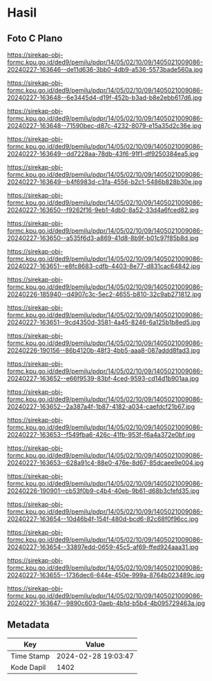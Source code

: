 # Hasil

## Foto C Plano

https://sirekap-obj-formc.kpu.go.id/ded9/pemilu/pdpr/14/05/02/10/09/1405021009086-20240227-163646--de11d636-3bb0-4db9-a536-5573bade560a.jpg

https://sirekap-obj-formc.kpu.go.id/ded9/pemilu/pdpr/14/05/02/10/09/1405021009086-20240227-163648--6e3445d4-d19f-452b-b3ad-b8e2ebb617d6.jpg

https://sirekap-obj-formc.kpu.go.id/ded9/pemilu/pdpr/14/05/02/10/09/1405021009086-20240227-163648--71590bec-d87c-4232-8079-e15a35d2c36e.jpg

https://sirekap-obj-formc.kpu.go.id/ded9/pemilu/pdpr/14/05/02/10/09/1405021009086-20240227-163649--dd7228aa-78db-43f6-91f1-df9250384ea5.jpg

https://sirekap-obj-formc.kpu.go.id/ded9/pemilu/pdpr/14/05/02/10/09/1405021009086-20240227-163649--b4f6983d-c3fa-4556-b2c1-5486b828b30e.jpg

https://sirekap-obj-formc.kpu.go.id/ded9/pemilu/pdpr/14/05/02/10/09/1405021009086-20240227-163650--f9262f16-9eb1-4db0-8a52-33d4a6fced82.jpg

https://sirekap-obj-formc.kpu.go.id/ded9/pemilu/pdpr/14/05/02/10/09/1405021009086-20240227-163650--a535f6d3-a869-41d8-8b9f-b01c97f85b8d.jpg

https://sirekap-obj-formc.kpu.go.id/ded9/pemilu/pdpr/14/05/02/10/09/1405021009086-20240227-163651--e8fc8683-cdfb-4403-8e77-d831cac64842.jpg

https://sirekap-obj-formc.kpu.go.id/ded9/pemilu/pdpr/14/05/02/10/09/1405021009086-20240226-185940--d4907c3c-5ec2-4655-b810-32c9ab271812.jpg

https://sirekap-obj-formc.kpu.go.id/ded9/pemilu/pdpr/14/05/02/10/09/1405021009086-20240227-163651--9cd4350d-3581-4a45-8246-6a125b1b8ed5.jpg

https://sirekap-obj-formc.kpu.go.id/ded9/pemilu/pdpr/14/05/02/10/09/1405021009086-20240226-190156--86b4120b-48f3-4bb5-aaa8-087addd8fad3.jpg

https://sirekap-obj-formc.kpu.go.id/ded9/pemilu/pdpr/14/05/02/10/09/1405021009086-20240227-163652--e66f9539-83bf-4ced-9593-cd14d1b901aa.jpg

https://sirekap-obj-formc.kpu.go.id/ded9/pemilu/pdpr/14/05/02/10/09/1405021009086-20240227-163652--2a387a4f-1b87-4182-a034-caefdcf21b67.jpg

https://sirekap-obj-formc.kpu.go.id/ded9/pemilu/pdpr/14/05/02/10/09/1405021009086-20240227-163653--f549fba6-426c-41fb-953f-f6a4a372e0bf.jpg

https://sirekap-obj-formc.kpu.go.id/ded9/pemilu/pdpr/14/05/02/10/09/1405021009086-20240227-163653--628a91c4-88e0-476e-8d67-85dcaee9e004.jpg

https://sirekap-obj-formc.kpu.go.id/ded9/pemilu/pdpr/14/05/02/10/09/1405021009086-20240226-190901--cb53f0b9-c4b4-40eb-9b61-d68b3cfefd35.jpg

https://sirekap-obj-formc.kpu.go.id/ded9/pemilu/pdpr/14/05/02/10/09/1405021009086-20240227-163654--10d46b4f-154f-480d-bcd6-82c68f0f96cc.jpg

https://sirekap-obj-formc.kpu.go.id/ded9/pemilu/pdpr/14/05/02/10/09/1405021009086-20240227-163654--33897edd-0659-45c5-af69-ffed924aaa31.jpg

https://sirekap-obj-formc.kpu.go.id/ded9/pemilu/pdpr/14/05/02/10/09/1405021009086-20240227-163655--1736dec6-644e-450e-999a-8764b023489c.jpg

https://sirekap-obj-formc.kpu.go.id/ded9/pemilu/pdpr/14/05/02/10/09/1405021009086-20240227-163647--9890c603-0aeb-4b1d-b5b4-4b095729463a.jpg


## Metadata

| Key        | Value               |
| ---------- | ------------------- |
| Time Stamp | 2024-02-28 19:03:47 |
| Kode Dapil | 1402                |



